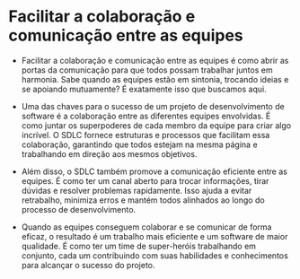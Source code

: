 # Facilitar a colaboração e comunicação entre as equipes

* Facilitar a colaboração e comunicação entre as equipes é como abrir as portas da comunicação para que todos possam trabalhar juntos em harmonia. Sabe quando as equipes estão em sintonia, trocando ideias e se apoiando mutuamente? É exatamente isso que buscamos aqui.

* Uma das chaves para o sucesso de um projeto de desenvolvimento de software é a colaboração entre as diferentes equipes envolvidas. É como juntar os superpoderes de cada membro da equipe para criar algo incrível. O SDLC fornece estruturas e processos que facilitam essa colaboração, garantindo que todos estejam na mesma página e trabalhando em direção aos mesmos objetivos.

* Além disso, o SDLC também promove a comunicação eficiente entre as equipes. É como ter um canal aberto para trocar informações, tirar dúvidas e resolver problemas rapidamente. Isso ajuda a evitar retrabalho, minimiza erros e mantém todos alinhados ao longo do processo de desenvolvimento.

* Quando as equipes conseguem colaborar e se comunicar de forma eficaz, o resultado é um trabalho mais eficiente e um software de maior qualidade. É como ter um time de super-heróis trabalhando em conjunto, cada um contribuindo com suas habilidades e conhecimentos para alcançar o sucesso do projeto.